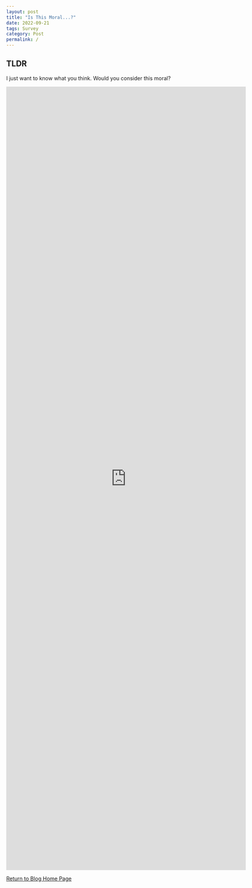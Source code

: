```yaml
---
layout: post  
title: "Is This Moral...?"
date: 2022-09-21
tags: Survey
category: Post
permalink: /
---
```


## TLDR

  I just want to know what you think. Would you consider this moral?
  
<iframe src="https://docs.google.com/forms/d/e/1FAIpQLSdvvXsM2pLRihcTD7FKPzfD2QRycqm0TZE9ZOKqpjHWG2qong/viewform?embedded=true" width="640" height="2095" frameborder="0" marginheight="0" marginwidth="0">Loading…</iframe>
  
[Return to Blog Home Page](https://bregreen.github.io/blog.html#)
